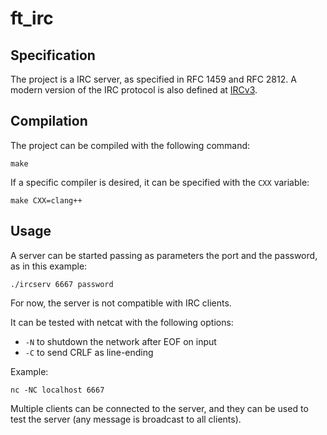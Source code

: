 # ft_irc

## Specification
The project is a IRC server, as specified in RFC 1459 and RFC 2812.
A modern version of the IRC protocol is also defined at [IRCv3](https://ircv3.net/irc/).

## Compilation
The project can be compiled with the following command:

```
make
```

If a specific compiler is desired, it can be specified with the `CXX` variable:

```
make CXX=clang++
```

## Usage
A server can be started passing as parameters the port and the password, as in this example:

```
./ircserv 6667 password
```

For now, the server is not compatible with IRC clients.

It can be tested with netcat with the following options:

- `-N` to shutdown the network after EOF on input
- `-C` to send CRLF as line-ending

Example:
```
nc -NC localhost 6667
```

Multiple clients can be connected to the server, and they can be used to test the server (any message is broadcast to all clients).
